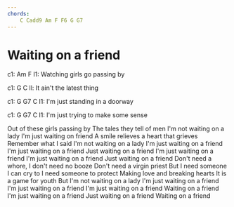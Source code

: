 ```yaml
---
chords:
    C Cadd9 Am F F6 G G7
---
```


# Waiting on a friend
c1: Am                F
l1: Watching girls go passing by

c1: G                   C
ll: It ain't the latest thing

c1: G        G7            C
l1: I'm just standing in a doorway

c1: G        G7                  C
l1: I'm just trying to make some sense

Out of these girls passing by
The tales they tell of men
I'm not waiting on a lady
I'm just waiting on friend
A smile relieves a heart that grieves
Remember what I said
I'm not waiting on a lady
I'm just waiting on a friend
I'm just waiting on a friend
Just waiting on a friend
I'm just waiting on a friend
I'm just waiting on a friend
Just waiting on a friend
Don't need a whore, I don't need no booze
Don't need a virgin priest
But I need someone I can cry to
I need someone to protect
Making love and breaking hearts
It is a game for youth
But I'm not waiting on a lady
I'm just waiting on a friend
I'm just waiting on a friend
I'm just waiting on a friend
Waiting on a friend
I'm just waiting on a friend
Just waiting on a friend
Waiting on a friend